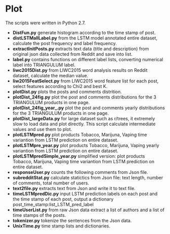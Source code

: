 # Plot
The scripts were written in Python 2.7. 

- **DistFun.py** generate histogram according to the time stamp of post.
- **distLSTMallLabel.py** from the LSTM model annotated entire dataset, calculate the post frequency and label frequency.
- **extractInitPosts.py** extracts text data (title and description) from original json data collected from Reddit and save into list.
- **label.py** contains functions on different label lists, converting numerical label into TRIANGULUM label.
- **liwc2015Dist.py** from LIWC2015 word analysis results on Reddit dataset, calculate the median value.
- **liw2015FeatSelect.py** from LIWC2015 word feature list for each post, select features according to Chi2 and best K.
- **plotDist.py** plots the posts and comments distrition.
- **plotDist_24fig.py** plot the post and comments distributions for the 3 TRIANGULUM products in one page. 
- **plotDist_24fig_year_.py** plot the post and comments yearly distributions for the 3 TRIANGULUM products in one page. 
- **plotDist_largeData.py** for large dataset such as r/trees, it extremely slow to load data and plot directly. This script calculate intermediate values and use them to plot.
- **plotLSTMpred.py** plot products Tobacco, Marijuna, Vaping time variantion from LSTM prediction on entire dataset.
- **plotLSTMpre_year.py** plot products Tobacco, Marijuna, Vaping yearly variantion from LSTM prediction on entire dataset.
- **plotLSTMpredSimple_year.py** simplified version: plot products Tobacco, Marijuna, Vaping time variantion from LSTM prediction on entire dataset.
- **responseUser.py** counts the following comments from Json file.
- **subredditStat.py** calculate statictics from Json file: text length, number of comments, total number of users.
- **text2file.py** extracts text from Json and write it to text file.
- **timeLSTMpredDic.py** input LSTM prediction labels on each post and the time stamp of each post, output a dictionary post_time_stamp:list_LSTM_pred_label
- **timeUserList.py** from raw Json data extract a list of authors and a list of time stamps of the posts.
- **tokenizer.py** tokenize the sentences from the Json data.
- **UnixTime.py** time stamp lists and dictionaries. 



